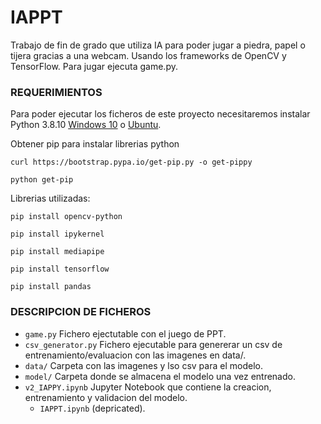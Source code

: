 # IAPPT
Trabajo de fin de grado que utiliza IA para poder jugar a piedra, papel o tijera gracias a una webcam. Usando 
los frameworks de OpenCV y TensorFlow. Para jugar ejecuta game.py.

### REQUERIMIENTOS
Para poder ejecutar los ficheros de este proyecto necesitaremos instalar Python 3.8.10 [Windows 10](https://www.python.org/ftp/python/3.8.10/python-3.8.10-amd64.exe) o [Ubuntu](https://www.python.org/ftp/python/3.8.10/Python-3.8.10.tgz).

Obtener pip para instalar librerias python
```shell
curl https://bootstrap.pypa.io/get-pip.py -o get-pippy
```
```shell
python get-pip
```

Librerias utilizadas:

```shell
pip install opencv-python
```
```shell
pip install ipykernel
```
```shell
pip install mediapipe
```
```shell
pip install tensorflow
```
```shell
pip install pandas
```

### DESCRIPCION DE FICHEROS
- `game.py` Fichero ejectutable con el juego de PPT.
- `csv_generator.py` Fichero ejecutable para genererar un csv de entrenamiento/evaluacion con las imagenes en data/.
- `data/` Carpeta con las imagenes y lso csv para el modelo.
- `model/` Carpeta donde se almacena el modelo una vez entrenado.
- `v2_IAPPY.ipynb` Jupyter Notebook que contiene la creacion, entrenamiento y validacion del modelo.
  - `IAPPT.ipynb` (depricated).  
